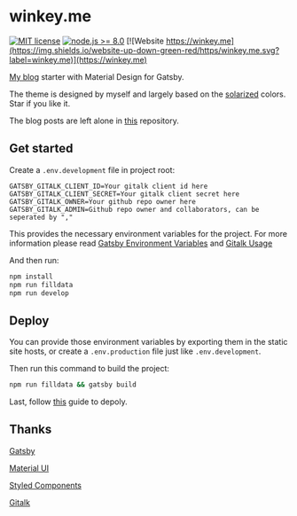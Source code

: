 # winkey.me

[![MIT license](https://img.shields.io/badge/License-MIT-blue.svg)](https://lbesson.mit-license.org/) [![node.js >= 8.0](https://img.shields.io/badge/node.js-8.0%2B-brightgreen.svg)](https://nodejs.org) [![Website https://winkey.me](https://img.shields.io/website-up-down-green-red/https/winkey.me.svg?label=winkey.me)](https://winkey.me)



[My blog](https://winkey.me) starter with Material Design for Gatsby. 

The theme is designed by myself and largely based on the [solarized](http://ethanschoonover.com/solarized) colors. Star if you like it.



The blog posts are left alone in [this](https://github.com/winkey728/blog-posts) repository.



## Get started

Create a `.env.development` file in project root:

```properties
GATSBY_GITALK_CLIENT_ID=Your gitalk client id here
GATSBY_GITALK_CLIENT_SECRET=Your gitalk client secret here
GATSBY_GITALK_OWNER=Your github repo owner here
GATSBY_GITALK_ADMIN=Github repo owner and collaborators, can be seperated by ","
```

This provides the necessary environment variables  for the project. For more information please read [Gatsby Environment Variables](https://www.gatsbyjs.org/docs/environment-variables/) and [Gitalk Usage](https://github.com/gitalk/gitalk#usage)

And then run:

```bash
npm install
npm run filldata
npm run develop
```



## Deploy

You can provide those environment variables by exporting them in the static site hosts, or create a `.env.production` file just like `.env.development`.

Then run this command to build the project:

```bash
npm run filldata && gatsby build
```

Last, follow [this](https://www.gatsbyjs.org/docs/deploy-gatsby/) guide to depoly.



## Thanks

[Gatsby](https://gatsbyjs.org)

[Material UI](https://material-ui-next.com/)

[Styled Components](https://www.styled-components.com/)

[Gitalk](https://gitalk.github.io/)

